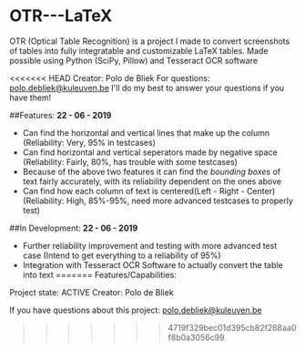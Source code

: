 # OTR---LaTeX
OTR (Optical Table Recognition) is a project I made to convert screenshots of tables into fully integratable and customizable LaTeX tables. Made possible using Python (SciPy, Pillow) and Tesseract OCR software

<<<<<<< HEAD
Creator: Polo de Bliek
For questions: polo.debliek@kuleuven.be I'll do my best to answer your questions if you have them!

##Features:
**22 - 06 - 2019**
* Can find the horizontal and vertical lines that make up the column (Reliability: Very, 95% in testcases)
* Can find horizontal and vertical seperators made by negative space (Reliability: Fairly, 80%, has trouble with some testcases)
* Because of the above two features it can find the _bounding boxes_ of text fairly accurately, with its reliability dependent on the ones above
* Can find how each column of text is centered(Left - Right - Center)(Reliability: High, 85%-95%, need more advanced testcases to properly test)

##In Development:
**22 - 06 - 2019**
* Further reliability improvement and testing with more advanced test case (Intend to get everything to a reliability of 95%)
* Integration with Tesseract OCR Software to actually convert the table into text
=======
Features/Capabilities:

Project state:  ACTIVE
Creator:        Polo de Bliek

If you have questions about this project:
polo.debliek@kuleuven.be
>>>>>>> 4719f329bec01d395cb82f268aa0f8b0a3056c99
